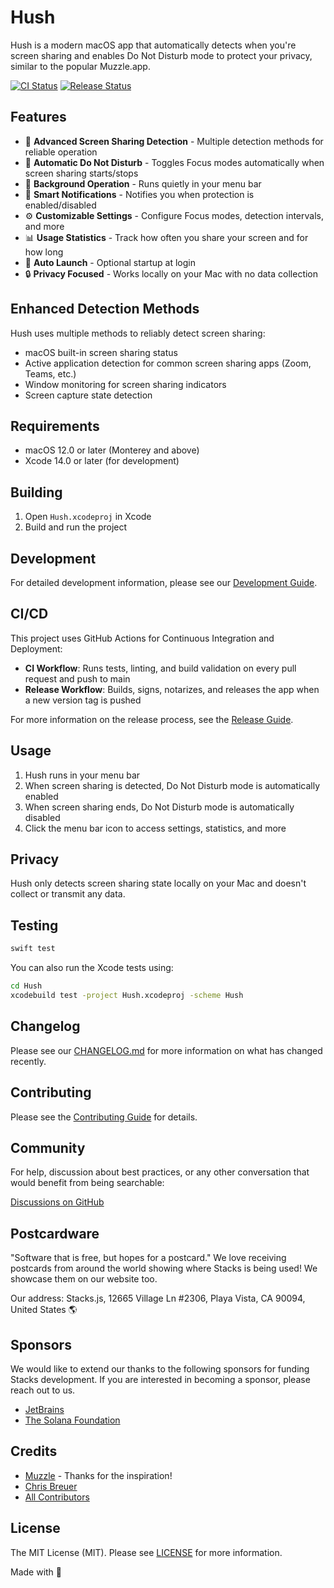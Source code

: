 # Hush

Hush is a modern macOS app that automatically detects when you're screen sharing and enables Do Not Disturb mode to protect your privacy, similar to the popular Muzzle.app.

[![CI Status](https://github.com/username/hush/workflows/CI/badge.svg)](https://github.com/username/hush/actions/workflows/ci.yml)
[![Release Status](https://github.com/username/hush/workflows/Release/badge.svg)](https://github.com/username/hush/actions/workflows/release.yml)

## Features

- 🎯 **Advanced Screen Sharing Detection** - Multiple detection methods for reliable operation
- 🔕 **Automatic Do Not Disturb** - Toggles Focus modes automatically when screen sharing starts/stops
- 🔄 **Background Operation** - Runs quietly in your menu bar
- 🔔 **Smart Notifications** - Notifies you when protection is enabled/disabled
- ⚙️ **Customizable Settings** - Configure Focus modes, detection intervals, and more
- 📊 **Usage Statistics** - Track how often you share your screen and for how long
- 🚀 **Auto Launch** - Optional startup at login
- 🔒 **Privacy Focused** - Works locally on your Mac with no data collection

## Enhanced Detection Methods

Hush uses multiple methods to reliably detect screen sharing:
- macOS built-in screen sharing status
- Active application detection for common screen sharing apps (Zoom, Teams, etc.)
- Window monitoring for screen sharing indicators
- Screen capture state detection

## Requirements

- macOS 12.0 or later (Monterey and above)
- Xcode 14.0 or later (for development)

## Building

1. Open `Hush.xcodeproj` in Xcode
2. Build and run the project

## Development

For detailed development information, please see our [Development Guide](.github/DEVELOPMENT.md).

## CI/CD

This project uses GitHub Actions for Continuous Integration and Deployment:

- **CI Workflow**: Runs tests, linting, and build validation on every pull request and push to main
- **Release Workflow**: Builds, signs, notarizes, and releases the app when a new version tag is pushed

For more information on the release process, see the [Release Guide](.github/RELEASE.md).

## Usage

1. Hush runs in your menu bar
2. When screen sharing is detected, Do Not Disturb mode is automatically enabled
3. When screen sharing ends, Do Not Disturb mode is automatically disabled
4. Click the menu bar icon to access settings, statistics, and more

## Privacy

Hush only detects screen sharing state locally on your Mac and doesn't collect or transmit any data.

## Testing

```bash
swift test
```

You can also run the Xcode tests using:

```bash
cd Hush
xcodebuild test -project Hush.xcodeproj -scheme Hush
```

## Changelog

Please see our [CHANGELOG.md](CHANGELOG.md) for more information on what has changed recently.

## Contributing

Please see the [Contributing Guide](.github/CONTRIBUTING.md) for details.

## Community

For help, discussion about best practices, or any other conversation that would benefit from being searchable:

[Discussions on GitHub](https://github.com/username/hush/discussions)

## Postcardware

"Software that is free, but hopes for a postcard." We love receiving postcards from around the world showing where Stacks is being used! We showcase them on our website too.

Our address: Stacks.js, 12665 Village Ln #2306, Playa Vista, CA 90094, United States 🌎

## Sponsors

We would like to extend our thanks to the following sponsors for funding Stacks development. If you are interested in becoming a sponsor, please reach out to us.

- [JetBrains](https://www.jetbrains.com/)
- [The Solana Foundation](https://solana.com/)

## Credits

- [Muzzle](https://github.com/gilbarbara/muzzle) - Thanks for the inspiration!
- [Chris Breuer](https://github.com/chrisbbreuer)
- [All Contributors](../../contributors)

## License

The MIT License (MIT). Please see [LICENSE](LICENSE.md) for more information.

Made with 💙